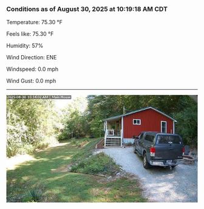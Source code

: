 ### Conditions as of August 30, 2025 at 10:19:18 AM CDT 

Temperature: 75.30 &deg;F

Feels like: 75.30 &deg;F

Humidity: 57%

Wind Direction: ENE

Windspeed: 0.0 mph

Wind Gust: 0.0 mph

---

<img src="./images/latest.jpeg"/>

